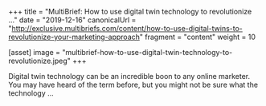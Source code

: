 +++
title = "MultiBrief: How to use digital twin technology to revolutionize ..."
date = "2019-12-16"
canonicalUrl = "http://exclusive.multibriefs.com/content/how-to-use-digital-twins-to-revolutionize-your-marketing-approach"
fragment = "content"
weight = 10

[asset]
    image = "multibrief-how-to-use-digital-twin-technology-to-revolutionize.jpeg"
+++

Digital twin technology can be an incredible boon to any online marketer. 
You may have heard of the term before, but you might not be sure what the 
technology ...
